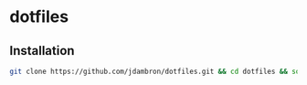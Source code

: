 # dotfiles

## Installation

```bash
git clone https://github.com/jdambron/dotfiles.git && cd dotfiles && source bootstrap.sh
```
